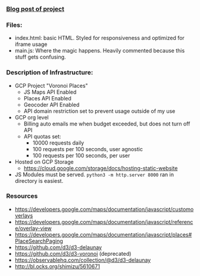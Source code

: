 ### [Blog post of project](https://ryanprater.com/blog/voronoi-places)

### Files:
* index.html: basic HTML. Styled for responsiveness and optimized for iframe usage
* main.js: Where the magic happens. Heavily commented because this stuff gets confusing.

### Description of Infrastructure:
* GCP Project "Voronoi Places"
  * JS Maps API Enabled
  * Places API Enabled
  * Geocoder API Enabled
  * API domain restriction set to prevent usage outside of my use
* GCP org level
  * Billing auto emails me when budget exceeded, but does not turn off API
  * API quotas set:
    * 10000 requests daily
    * 100 requests per 100 seconds, user agnostic
    * 100 requests per 100 seconds, per user
* Hosted on GCP Storage
  * https://cloud.google.com/storage/docs/hosting-static-website
* JS Modules must be served. `python3 -m http.server 8000` ran in directory is easiest.

### Resources
 * https://developers.google.com/maps/documentation/javascript/customoverlays
 * https://developers.google.com/maps/documentation/javascript/reference/overlay-view
 * https://developers.google.com/maps/documentation/javascript/places#PlaceSearchPaging
 * https://github.com/d3/d3-delaunay
 * https://github.com/d3/d3-voronoi (deprecated)
 * https://observablehq.com/collection/@d3/d3-delaunay
 * http://bl.ocks.org/shimizu/5610671
 
